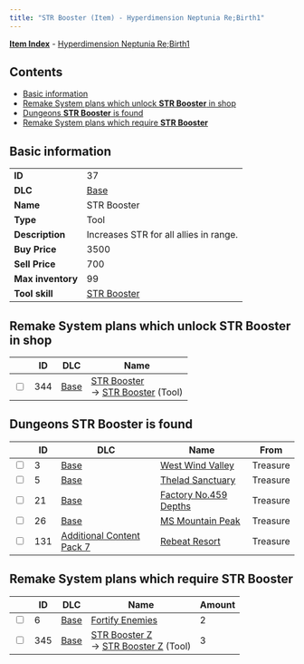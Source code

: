 ```yaml
---
title: "STR Booster (Item) - Hyperdimension Neptunia Re;Birth1"
---
```


[**Item Index**](/neptunia/rb1/item/index.html) - [Hyperdimension Neptunia Re;Birth1](/neptunia/rb1)

## Contents

- [Basic information](#basic-information)
- [Remake System plans which unlock **STR Booster** in shop](#remake-system-plans-which-unlock-str-booster-in-shop)
- [Dungeons **STR Booster** is found](#dungeons-str-booster-is-found)
- [Remake System plans which require **STR Booster**](#remake-system-plans-which-require-str-booster)

## Basic information

|   |   |
| -- | -- |
| **ID** | 37 |
| **DLC** | [Base](/neptunia/rb1/dlc/1-base.html) |
| **Name** | STR Booster |
| **Type** | Tool |
| **Description** | Increases STR for all allies in range. |
| **Buy Price** | 3500 |
| **Sell Price** | 700 |
| **Max inventory** | 99 |
| **Tool skill** | [STR Booster](/neptunia/rb1/skill/1-10037-str-booster.html) |

## Remake System plans which unlock **STR Booster** in shop

|    | ID | DLC | Name |
| -- | -- | --- | ---- |
| <input type="checkbox" id="rb1-remake-1-344" class="trackbox" /> | 344 | [Base](/neptunia/rb1/dlc/1-base.html) | [STR Booster](/neptunia/rb1/remake/1-344-str-booster.html)<br />→ [STR Booster](/neptunia/rb1/item/1-37-str-booster.html) (Tool) |

## Dungeons **STR Booster** is found

|    | ID | DLC | Name | From |
| -- | -- | --- | ---- | ---- |
| <input type="checkbox" id="rb1-dungeon-1-3" class="trackbox" /> | 3 | [Base](/neptunia/rb1/dlc/1-base.html) | [West Wind Valley](/neptunia/rb1/dungeon/1-3-west-wind-valley.html) | Treasure |
| <input type="checkbox" id="rb1-dungeon-1-5" class="trackbox" /> | 5 | [Base](/neptunia/rb1/dlc/1-base.html) | [Thelad Sanctuary](/neptunia/rb1/dungeon/1-5-thelad-sanctuary.html) | Treasure |
| <input type="checkbox" id="rb1-dungeon-1-21" class="trackbox" /> | 21 | [Base](/neptunia/rb1/dlc/1-base.html) | [Factory No.459 Depths](/neptunia/rb1/dungeon/1-21-factory-no-459-depths.html) | Treasure |
| <input type="checkbox" id="rb1-dungeon-1-26" class="trackbox" /> | 26 | [Base](/neptunia/rb1/dlc/1-base.html) | [MS Mountain Peak](/neptunia/rb1/dungeon/1-26-ms-mountain-peak.html) | Treasure |
| <input type="checkbox" id="rb1-dungeon-16-131" class="trackbox" /> | 131 | [Additional Content Pack 7](/neptunia/rb1/dlc/16-pack7.html) | [Rebeat Resort](/neptunia/rb1/dungeon/16-131-rebeat-resort.html) | Treasure |

## Remake System plans which require **STR Booster**

|    | ID | DLC | Name | Amount |
| -- | -- | --- | ---- | ------ |
| <input type="checkbox" id="rb1-remake-1-6" class="trackbox" /> | 6 | [Base](/neptunia/rb1/dlc/1-base.html) | [Fortify Enemies](/neptunia/rb1/remake/1-6-fortify-enemies.html) | 2 |
| <input type="checkbox" id="rb1-remake-1-345" class="trackbox" /> | 345 | [Base](/neptunia/rb1/dlc/1-base.html) | [STR Booster Z](/neptunia/rb1/remake/1-345-str-booster-z.html)<br />→ [STR Booster Z](/neptunia/rb1/item/1-38-str-booster-z.html) (Tool) | 3 |